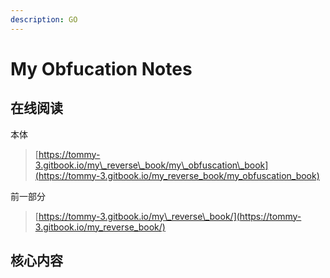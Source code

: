 ```yaml
---
description: GO
---
```


# My Obfucation Notes

## 在线阅读

本体

> [https://tommy-3.gitbook.io/my\_reverse\_book/my\_obfuscation\_book](https://tommy-3.gitbook.io/my_reverse_book/my_obfuscation_book)

前一部分

> [https://tommy-3.gitbook.io/my\_reverse\_book/](https://tommy-3.gitbook.io/my_reverse_book/)



## 核心内容

